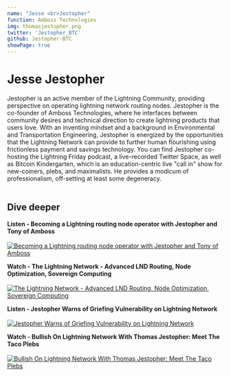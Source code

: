 ```yaml
---
name: "Jesse <br>Jestopher"
function: Amboss Technologies
img: thomasjestopher.png
twitter: 'Jestopher_BTC'
github: Jestopher-BTC
showPage: true
---
```


# Jesse Jestopher
 
Jestopher is an active member of the Lightning Community, providing perspective on operating lightning network routing nodes. Jestopher is the co-founder of Amboss Technologies, where he interfaces between community desires and technical direction to create lightning products that users love. With an inventing mindset and a background in Environmental and Transportation Engineering, Jestopher is energized by the opportunities that the Lightning Network can provide to further human flourishing using frictionless payment and savings technology. You can find Jestopher co-hosting the Lightning Friday podcast, a live-recorded Twitter Space, as well as Bitcoin Kindergarten, which is an education-centric live "call in" show for new-coiners, plebs, and maximalists. He provides a modicum of professionalism, off-setting at least some degeneracy.
<br><br>

## Dive deeper


<div class="grid grid-cols-2 gap-5">
<div class="p-3 my-2">

**Listen - Becoming a Lightning routing node operator with Jestopher and Tony of Amboss** <br><br>
[ ![Becoming a Lightning routing node operator with Jestopher and Tony of Amboss](/content/jesse_livera.png)](https://stephanlivera.com/episode/307/)
</div>

<div class="p-3 my-2">

<div class="p-3 my-2">

**Watch - The Lightning Network - Advanced LND Routing, Node Optimization, Sovereign Computing** <br><br>
[ ![The Lightning Network - Advanced LND Routing, Node Optimization, Sovereign Computing](/content/jesse_bm.png)](https://www.youtube.com/watch?v=JMXzVKPovak/)
</div>

<div class="p-3 my-2">

**Listen - Jestopher Warns of Griefing Vulnerability on Lightning Network** <br><br>
[ ![Jestopher Warns of Griefing Vulnerability on Lightning Network](/content/jesse_junkies.png)](https://lightningjunkies.net/jestopher-warns-of-griefing-vulnerability-on-lightning-network-lnj041/)
</div>

<div class="p-3 my-2">

**Watch - Bullish On Lightning Network With Thomas Jestopher: Meet The Taco Plebs** <br><br>
[ ![Bullish On Lightning Network With Thomas Jestopher: Meet The Taco Plebs](/content/jesse_bullish.png)](https://www.youtube.com/watch?v=TZj91gT_W70/)
</div>


<br>
